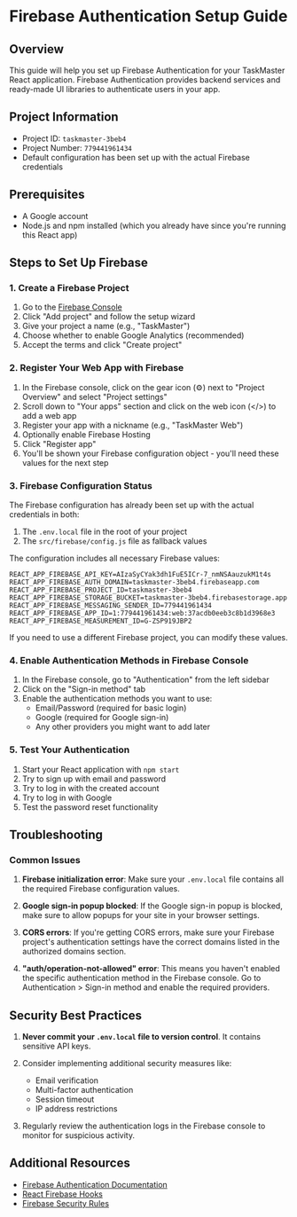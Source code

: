 # Firebase Authentication Setup Guide

## Overview
This guide will help you set up Firebase Authentication for your TaskMaster React application. Firebase Authentication provides backend services and ready-made UI libraries to authenticate users in your app.

## Project Information
- Project ID: `taskmaster-3beb4`
- Project Number: `779441961434`
- Default configuration has been set up with the actual Firebase credentials

## Prerequisites
- A Google account
- Node.js and npm installed (which you already have since you're running this React app)

## Steps to Set Up Firebase

### 1. Create a Firebase Project
1. Go to the [Firebase Console](https://console.firebase.google.com/)
2. Click "Add project" and follow the setup wizard
3. Give your project a name (e.g., "TaskMaster")
4. Choose whether to enable Google Analytics (recommended)
5. Accept the terms and click "Create project"

### 2. Register Your Web App with Firebase
1. In the Firebase console, click on the gear icon (⚙️) next to "Project Overview" and select "Project settings"
2. Scroll down to "Your apps" section and click on the web icon (</>) to add a web app
3. Register your app with a nickname (e.g., "TaskMaster Web")
4. Optionally enable Firebase Hosting
5. Click "Register app"
6. You'll be shown your Firebase configuration object - you'll need these values for the next step

### 3. Firebase Configuration Status
The Firebase configuration has already been set up with the actual credentials in both:

1. The `.env.local` file in the root of your project
2. The `src/firebase/config.js` file as fallback values

The configuration includes all necessary Firebase values:

```
REACT_APP_FIREBASE_API_KEY=AIzaSyCYak3dh1FuE5ICr-7_nmNSAauzukM1t4s
REACT_APP_FIREBASE_AUTH_DOMAIN=taskmaster-3beb4.firebaseapp.com
REACT_APP_FIREBASE_PROJECT_ID=taskmaster-3beb4
REACT_APP_FIREBASE_STORAGE_BUCKET=taskmaster-3beb4.firebasestorage.app
REACT_APP_FIREBASE_MESSAGING_SENDER_ID=779441961434
REACT_APP_FIREBASE_APP_ID=1:779441961434:web:37acdb0eeb3c8b1d3968e3
REACT_APP_FIREBASE_MEASUREMENT_ID=G-ZSP919JBP2
```

If you need to use a different Firebase project, you can modify these values.

### 4. Enable Authentication Methods in Firebase Console
1. In the Firebase console, go to "Authentication" from the left sidebar
2. Click on the "Sign-in method" tab
3. Enable the authentication methods you want to use:
   - Email/Password (required for basic login)
   - Google (required for Google sign-in)
   - Any other providers you might want to add later

### 5. Test Your Authentication
1. Start your React application with `npm start`
2. Try to sign up with email and password
3. Try to log in with the created account
4. Try to log in with Google
5. Test the password reset functionality

## Troubleshooting

### Common Issues

1. **Firebase initialization error**: Make sure your `.env.local` file contains all the required Firebase configuration values.

2. **Google sign-in popup blocked**: If the Google sign-in popup is blocked, make sure to allow popups for your site in your browser settings.

3. **CORS errors**: If you're getting CORS errors, make sure your Firebase project's authentication settings have the correct domains listed in the authorized domains section.

4. **"auth/operation-not-allowed" error**: This means you haven't enabled the specific authentication method in the Firebase console. Go to Authentication > Sign-in method and enable the required providers.

## Security Best Practices

1. **Never commit your `.env.local` file to version control**. It contains sensitive API keys.

2. Consider implementing additional security measures like:
   - Email verification
   - Multi-factor authentication
   - Session timeout
   - IP address restrictions

3. Regularly review the authentication logs in the Firebase console to monitor for suspicious activity.

## Additional Resources

- [Firebase Authentication Documentation](https://firebase.google.com/docs/auth)
- [React Firebase Hooks](https://github.com/CSFrequency/react-firebase-hooks)
- [Firebase Security Rules](https://firebase.google.com/docs/rules)
